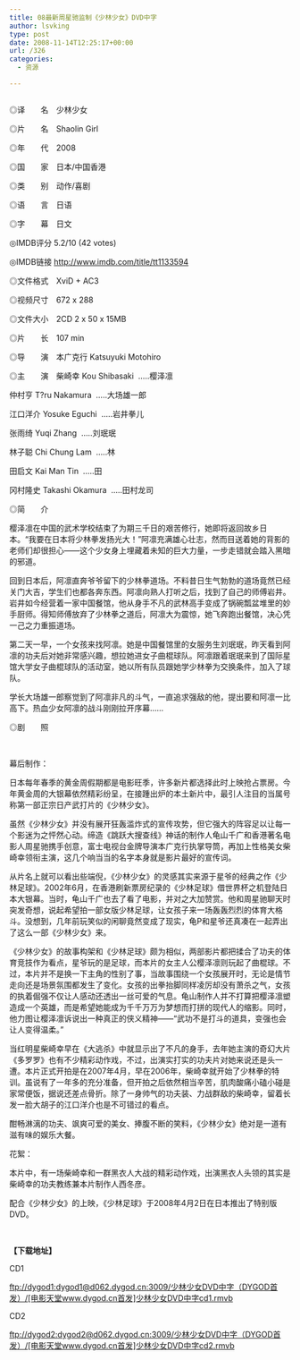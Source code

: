 ```yaml
---
title: 08最新周星驰监制《少林少女》DVD中字
author: lsvking
type: post
date: 2008-11-14T12:25:17+00:00
url: /326
categories:
  - 资源

---
```

<img src="http://www.walkerplus.com/phtml/all/movie/image/flyer/mo5825_f1.jpg" border="0" alt="" />

◎译　　名　少林少女
  
◎片　　名　Shaolin Girl
  
◎年　　代　2008
  
◎国　　家　日本/中国香港
  
◎类　　别　动作/喜剧
  
◎语　　言　日语
  
◎字　　幕　日文
  
◎IMDB评分 5.2/10 (42 votes)
  
◎IMDB链接 http://www.imdb.com/title/tt1133594
  
◎文件格式　XviD + AC3
  
◎视频尺寸　672 x 288
  
◎文件大小　2CD 2 x 50 x 15MB
  
◎片　　长　107 min
  
◎导　　演　本广克行 Katsuyuki Motohiro
  
◎主　　演　柴崎幸 Kou Shibasaki  &#8230;..樱泽凛
  
仲村亨 T?ru Nakamura  &#8230;..大场雄一郎
  
江口洋介 Yosuke Eguchi  &#8230;..岩井拳儿
  
张雨绮 Yuqi Zhang  &#8230;..刘珉珉
  
林子聪 Chi Chung Lam  &#8230;..林
  
田启文 Kai Man Tin  &#8230;..田
  
冈村隆史 Takashi Okamura  &#8230;..田村龙司

<!--more-->


  
◎简　　介
  
樱泽凛在中国的武术学校结束了为期三千日的艰苦修行，她即将返回故乡日本。“我要在日本将少林拳发扬光大！”阿凛充满雄心壮志，然而目送着她的背影的老师们却很担心——这个少女身上埋藏着未知的巨大力量，一步走错就会踏入黑暗的邪道。
  
回到日本后，阿凛直奔爷爷留下的少林拳道场。不料昔日生气勃勃的道场竟然已经关门大吉，学生们也都各奔东西。阿凛向熟人打听之后，找到了自己的师傅岩井。岩井如今经营着一家中国餐馆，他从身手不凡的武林高手变成了锅碗瓢盆堆里的妙手厨师。得知师傅放弃了少林拳之道后，阿凛大为震惊，她飞奔跑出餐馆，决心凭一己之力重振道场。
  
第二天一早，一个女孩来找阿凛。她是中国餐馆里的女服务生刘珉珉，昨天看到阿凛的功夫后对她非常感兴趣，想拉她进女子曲棍球队。阿凛跟着珉珉来到了国际星馆大学女子曲棍球队的活动室，她以所有队员跟她学少林拳为交换条件，加入了球队。
  
学长大场雄一郎察觉到了阿凛非凡的斗气，一直追求强敌的他，提出要和阿凛一比高下。热血少女阿凛的战斗刚刚拉开序幕……
  
◎剧　　照
  
<img src="http://www.allcinema.net/images/3/3284/327993_02_01_02.jpg" border="0" alt="" />
  
<img src="http://www.allcinema.net/images/1/1249/327993_01_01_02.jpg" border="0" alt="" />
  
<img src="http://www.allcinema.net/images/1/1250/327993_01_02_02.jpg" border="0" alt="" />
  
<img src="http://www.allcinema.net/images/1/1251/327993_01_03_02.jpg" border="0" alt="" />
  
<img src="http://www.allcinema.net/images/1/1252/327993_01_04_02.jpg" border="0" alt="" />
  
<img src="http://www.allcinema.net/images/1/1253/327993_01_05_02.jpg" border="0" alt="" />
  
<img src="http://www.allcinema.net/images/1/1254/327993_01_06_02.jpg" border="0" alt="" />
  
<img src="http://www.allcinema.net/images/1/1255/327993_01_07_02.jpg" border="0" alt="" />
  
<img src="http://www.allcinema.net/images/1/1256/327993_01_08_02.jpg" border="0" alt="" />
  
<img src="http://www.allcinema.net/images/1/1257/327993_01_09_02.jpg" border="0" alt="" />
  
幕后制作：
  
日本每年春季的黄金周假期都是电影旺季，许多新片都选择此时上映抢占票房。今年黄金周的大银幕依然精彩纷呈，在接踵出炉的本土新片中，最引人注目的当属号称第一部正宗日产武打片的《少林少女》。
  
虽然《少林少女》并没有展开狂轰滥炸式的宣传攻势，但它强大的阵容足以让每一个影迷为之怦然心动。缔造《跳跃大搜查线》神话的制作人龟山千广和香港著名电影人周星驰携手创意，富士电视台金牌导演本广克行执掌导筒，再加上性格美女柴崎幸领衔主演，这几个响当当的名字本身就是影片最好的宣传词。
  
从片名上就可以看出些端倪，《少林少女》的灵感其实来源于星爷的经典之作《少林足球》。2002年6月，在香港刷新票房纪录的《少林足球》借世界杯之机登陆日本大银幕。当时，龟山千广也去了看了电影，并对之大加赞赏。他和周星驰聊天时突发奇想，说起希望拍一部女版少林足球，让女孩子来一场轰轰烈烈的体育大格斗。没想到，几年前玩笑似的闲聊竟然变成了现实，龟P和星爷还真凑在一起弄出了这么一部《少林少女》来。
  
《少林少女》的故事构架和《少林足球》颇为相似，两部影片都把揉合了功夫的体育竞技作为看点，星爷玩的是足球，而本片的女主人公樱泽凛则玩起了曲棍球。不过，本片并不是换一下主角的性别了事，当故事围绕一个女孩展开时，无论是情节走向还是场景氛围都发生了变化。女孩的出拳抬脚同样凌厉却没有萧杀之气，女孩的执着倔强不仅让人感动还透出一丝可爱的气息。龟山制作人并不打算把樱泽凛塑造成一个英雄，而是希望她能成为千千万万为梦想而打拼的现代人的缩影。同时，他力图让樱泽凛诉说出一种真正的侠义精神——“武功不是打斗的道具，变强也会让人变得温柔。”
  
当红明星柴崎幸早在《大逃杀》中就显示出了不凡的身手，去年她主演的奇幻大片《多罗罗》也有不少精彩动作戏，不过，出演实打实的功夫片对她来说还是头一遭。本片正式开拍是在2007年4月，早在2006年，柴崎幸就开始了少林拳的特训。虽说有了一年多的充分准备，但开拍之后依然相当辛苦，肌肉酸痛小磕小碰是家常便饭，据说还差点骨折。除了一身帅气的功夫装、力战群敌的柴崎幸，留着长发一脸大胡子的江口洋介也是不可错过的看点。
  
酣畅淋漓的功夫、飒爽可爱的美女、捧腹不断的笑料，《少林少女》绝对是一道有滋有味的娱乐大餐。
  
花絮：
  
本片中，有一场柴崎幸和一群黑衣人大战的精彩动作戏，出演黑衣人头领的其实是柴崎幸的功夫教练兼本片制作人西冬彦。
  
配合《少林少女》的上映，《少林足球》于2008年4月2日在日本推出了特别版DVD。
  
<img src="http://i3.6.cn/cvbnm/05/71/06/14a7a1ffbf705ec5da78591b0bb66dde.jpg" border="0" alt="" />
  
<img src="http://i3.6.cn/cvbnm/d0/dd/07/6c94a3cad78af6ce35375ff481ec83ff.jpg" border="0" alt="" />
  
<img src="http://i3.6.cn/cvbnm/b2/d2/de/ac17bfb75d6fc7a285a097c023b72bbc.jpg" border="0" alt="" />
  
<img src="http://i3.6.cn/cvbnm/13/13/e7/ee65d77d6763f91237a4d177ef3c913b.jpg" border="0" alt="" />
  
<img src="http://i3.6.cn/cvbnm/a1/27/ac/f4673748e89ae6853f02babaed22d5ce.jpg" border="0" alt="" />

**【下载地址】**

CD1

[ftp://dygod1:dygod1@d062.dygod.cn:3009/少林少女DVD中字（DYGOD首发）/[电影天堂www.dygod.cn首发]少林少女DVD中字cd1.rmvb][1]

CD2

[ftp://dygod2:dygod2@d062.dygod.cn:3009/少林少女DVD中字（DYGOD首发）/[电影天堂www.dygod.cn首发]少林少女DVD中字cd2.rmvb][2]

 [1]: ftp://dygod1:dygod1@d062.dygod.cn:3009/%E5%B0%91%E6%9E%97%E5%B0%91%E5%A5%B3DVD%E4%B8%AD%E5%AD%97%EF%BC%88DYGOD%E9%A6%96%E5%8F%91%EF%BC%89/%5B%E7%94%B5%E5%BD%B1%E5%A4%A9%E5%A0%82www.dygod.cn%E9%A6%96%E5%8F%91%5D%E5%B0%91%E6%9E%97%E5%B0%91%E5%A5%B3DVD%E4%B8%AD%E5%AD%97cd1.rmvb
 [2]: ftp://dygod2:dygod2@d062.dygod.cn:3009/%E5%B0%91%E6%9E%97%E5%B0%91%E5%A5%B3DVD%E4%B8%AD%E5%AD%97%EF%BC%88DYGOD%E9%A6%96%E5%8F%91%EF%BC%89/%5B%E7%94%B5%E5%BD%B1%E5%A4%A9%E5%A0%82www.dygod.cn%E9%A6%96%E5%8F%91%5D%E5%B0%91%E6%9E%97%E5%B0%91%E5%A5%B3DVD%E4%B8%AD%E5%AD%97cd2.rmvb